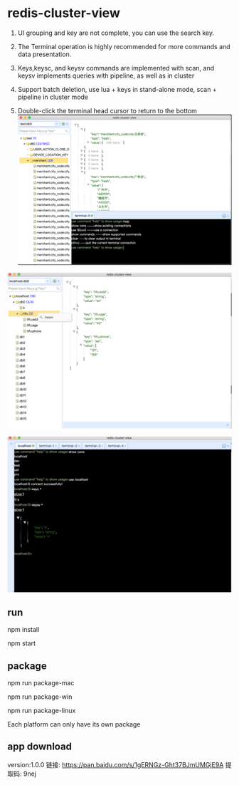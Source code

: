 # redis-cluster-view
1. UI grouping and key are not complete, you can use the search key.

2. The Terminal operation is highly recommended for more commands and data presentation.

3. Keys,keysc, and keysv commands are implemented with scan, and keysv implements queries with pipeline, as well as in cluster

4. Support batch deletion, use lua + keys in stand-alone mode, scan + pipeline in cluster mode

5. Double-click the terminal head cursor to return to the bottom
![avatar](./img/pre.png)

![avatar](./img/ui.png)

![avatar](./img/terminal.png)
## run
npm install

npm start

## package
npm run package-mac

npm run package-win

npm run package-linux


Each platform can only have its own package

## app download 
version:1.0.0
链接: https://pan.baidu.com/s/1gERNGz-Ght37BJmUMGjE9A 提取码: 9nej
